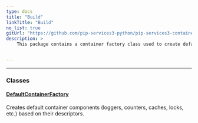```yaml
---
type: docs
title: "Build"
linkTitle: "Build"
no_list: true
gitUrl: "https://github.com/pip-services3-python/pip-services3-container-python"
description: >
    This package contains a container factory class used to create default container components; such as loggers, counters, caches, locks and more.


---
```

---

<div class="module-body"> 

### Classes

#### [DefaultContainerFactory](default_container_factory)
Creates default container components (loggers, counters, caches, locks, etc.) based on their descriptors.

</div>
